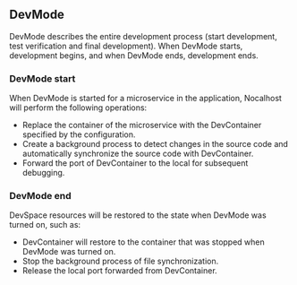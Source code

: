 ## DevMode

DevMode describes the entire development process (start development, test verification and final development). When DevMode starts, development begins, and when DevMode ends, development ends.

### DevMode start
When DevMode is started for a microservice in the application, Nocalhost will perform the following operations:

- Replace the container of the microservice with the DevContainer specified by the configuration.
- Create a background process to detect changes in the source code and automatically synchronize the source code with DevContainer.
- Forward the port of DevContainer to the local for subsequent debugging.

### DevMode end
DevSpace resources will be restored to the state when DevMode was turned on, such as:

- DevContainer will restore to the container that was stopped when DevMode was turned on.
- Stop the background process of file synchronization.
- Release the local port forwarded from DevContainer.